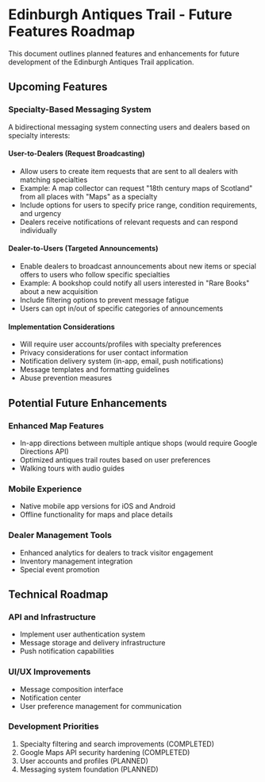 # Edinburgh Antiques Trail - Future Features Roadmap

This document outlines planned features and enhancements for future development of the Edinburgh Antiques Trail application.

## Upcoming Features

### Specialty-Based Messaging System
A bidirectional messaging system connecting users and dealers based on specialty interests:

#### User-to-Dealers (Request Broadcasting)
- Allow users to create item requests that are sent to all dealers with matching specialties
- Example: A map collector can request "18th century maps of Scotland" from all places with "Maps" as a specialty
- Include options for users to specify price range, condition requirements, and urgency
- Dealers receive notifications of relevant requests and can respond individually

#### Dealer-to-Users (Targeted Announcements)
- Enable dealers to broadcast announcements about new items or special offers to users who follow specific specialties
- Example: A bookshop could notify all users interested in "Rare Books" about a new acquisition
- Include filtering options to prevent message fatigue
- Users can opt in/out of specific categories of announcements

#### Implementation Considerations
- Will require user accounts/profiles with specialty preferences
- Privacy considerations for user contact information
- Notification delivery system (in-app, email, push notifications)
- Message templates and formatting guidelines
- Abuse prevention measures

## Potential Future Enhancements

### Enhanced Map Features
- In-app directions between multiple antique shops (would require Google Directions API)
- Optimized antiques trail routes based on user preferences
- Walking tours with audio guides

### Mobile Experience
- Native mobile app versions for iOS and Android
- Offline functionality for maps and place details

### Dealer Management Tools
- Enhanced analytics for dealers to track visitor engagement
- Inventory management integration
- Special event promotion

## Technical Roadmap

### API and Infrastructure
- Implement user authentication system
- Message storage and delivery infrastructure
- Push notification capabilities

### UI/UX Improvements
- Message composition interface
- Notification center
- User preference management for communication

### Development Priorities
1. Specialty filtering and search improvements (COMPLETED)
2. Google Maps API security hardening (COMPLETED)
3. User accounts and profiles (PLANNED)
4. Messaging system foundation (PLANNED)
